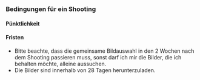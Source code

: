 ### Bedingungen für ein Shooting

#### Pünktlichkeit

#### Fristen

- Bitte beachte, dass die gemeinsame Bildauswahl in den 2 Wochen nach dem Shooting passieren muss, sonst darf ich mir
  die Bilder, die ich behalten möchte, alleine aussuchen.
- Die Bilder sind innerhalb von 28 Tagen herunterzuladen.
